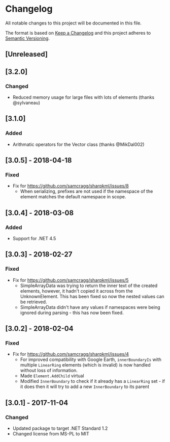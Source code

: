 # Changelog

All notable changes to this project will be documented in this file.

The format is based on [Keep a Changelog](http://keepachangelog.com/en/1.0.0/)
and this project adheres to [Semantic Versioning](http://semver.org/spec/v2.0.0.html).

## [Unreleased]

## [3.2.0]
### Changed
- Reduced memory usage for large files with lots of elements (thanks @sylvaneau)

## [3.1.0]
### Added
- Arithmatic operators for the Vector class (thanks @MikDal002)

## [3.0.5] - 2018-04-18
### Fixed
- Fix for https://github.com/samcragg/sharpkml/issues/8
  - When serializing, prefixes are not used if the namespace of the element
    matches the default namespace in scope.

## [3.0.4] - 2018-03-08
### Added
- Support for .NET 4.5

## [3.0.3] - 2018-02-27
### Fixed
- Fix for https://github.com/samcragg/sharpkml/issues/5
  - SimpleArrayData was trying to return the inner text of the created elements,
    however, it hadn't copied it across from the UnknownElement. This has been
    fixed so now the nested values can be retrieved.
  - SimpleArrayData didn't have any values if namespaces were being ignored
    during parsing - this has now been fixed.

## [3.0.2] - 2018-02-04
### Fixed
- Fix for https://github.com/samcragg/sharpkml/issues/4
  - For improved compatibility with Google Earth, `innerBoundaryIs` with
    multiple `LinearRing` elements (which is invalid) is now handled without
    loss of information.
  - Made `Element.AddChild` virtual
  - Modified `InnerBoundary` to check if it already has a `LinearRing` set - if
    it does then it will try to add a new `InnerBoundary` to its parent

## [3.0.1] - 2017-11-04
### Changed
- Updated package to target .NET Standard 1.2
- Changed license from MS-PL to MIT
